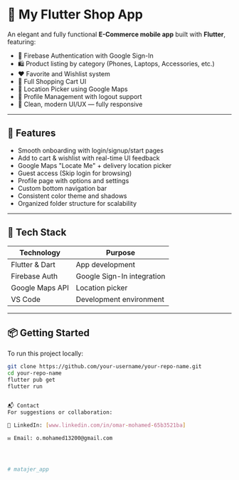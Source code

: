 # 📱 My Flutter Shop App

An elegant and fully functional **E-Commerce mobile app** built with **Flutter**, featuring:

- 🔐 Firebase Authentication with Google Sign-In  
- 🛍️ Product listing by category (Phones, Laptops, Accessories, etc.)  
- ❤️ Favorite and Wishlist system  
- 🛒 Full Shopping Cart UI  
- 📍 Location Picker using Google Maps  
- 👤 Profile Management with logout support  
- 🌙 Clean, modern UI/UX — fully responsive  

---

## 🚀 Features

- Smooth onboarding with login/signup/start pages  
- Add to cart & wishlist with real-time UI feedback  
- Google Maps "Locate Me" + delivery location picker  
- Guest access (Skip login for browsing)  
- Profile page with options and settings  
- Custom bottom navigation bar  
- Consistent color theme and shadows  
- Organized folder structure for scalability  

---

## 🧰 Tech Stack

| Technology       | Purpose                          |
|------------------|----------------------------------|
| Flutter & Dart   | App development                  |
| Firebase Auth    | Google Sign-In integration       |
| Google Maps API  | Location picker                  |
| VS Code          | Development environment          |

---

## 📦 Getting Started

To run this project locally:

```bash
git clone https://github.com/your-username/your-repo-name.git
cd your-repo-name
flutter pub get
flutter run


📬 Contact
For suggestions or collaboration:

💼 LinkedIn: [www.linkedin.com/in/omar-mohamed-65b3521ba]

✉️ Email: o.mohamed13200@gmail.com




#   m a t a j e r _ a p p 
 
 
